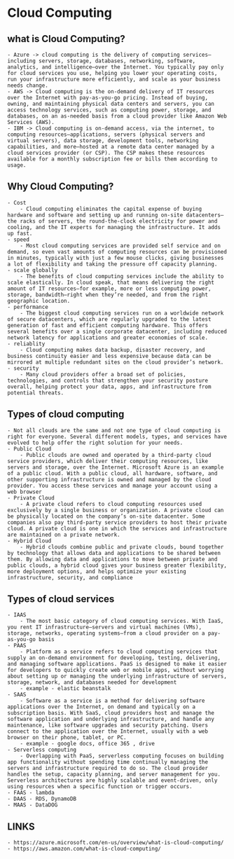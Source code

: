 # Cloud Computing

## what is Cloud Computing?
    - Azure -> cloud computing is the delivery of computing services—including servers, storage, databases, networking, software, analytics, and intelligence—over the Internet. You typically pay only for cloud services you use, helping you lower your operating costs, run your infrastructure more efficiently, and scale as your business needs change.
    - AWS -> Cloud computing is the on-demand delivery of IT resources over the Internet with pay-as-you-go pricing. Instead of buying, owning, and maintaining physical data centers and servers, you can access technology services, such as computing power, storage, and databases, on an as-needed basis from a cloud provider like Amazon Web Services (AWS).
    - IBM -> Cloud computing is on-demand access, via the internet, to computing resources—applications, servers (physical servers and virtual servers), data storage, development tools, networking capabilities, and more—hosted at a remote data center managed by a cloud services provider (or CSP). The CSP makes these resources available for a monthly subscription fee or bills them according to usage.

## Why Cloud Computing?
    - Cost
        - Cloud computing eliminates the capital expense of buying hardware and software and setting up and running on-site datacenters—the racks of servers, the round-the-clock electricity for power and cooling, and the IT experts for managing the infrastructure. It adds up fast. 
    - speed
        - Most cloud computing services are provided self service and on demand, so even vast amounts of computing resources can be provisioned in minutes, typically with just a few mouse clicks, giving businesses a lot of flexibility and taking the pressure off capacity planning.
    - scale globally
        - The benefits of cloud computing services include the ability to scale elastically. In cloud speak, that means delivering the right amount of IT resources—for example, more or less computing power, storage, bandwidth—right when they’re needed, and from the right geographic location.
    - performance
        - The biggest cloud computing services run on a worldwide network of secure datacenters, which are regularly upgraded to the latest generation of fast and efficient computing hardware. This offers several benefits over a single corporate datacenter, including reduced network latency for applications and greater economies of scale.
    - reliablity 
        - Cloud computing makes data backup, disaster recovery, and business continuity easier and less expensive because data can be mirrored at multiple redundant sites on the cloud provider’s network.
    - security 
        - Many cloud providers offer a broad set of policies, technologies, and controls that strengthen your security posture overall, helping protect your data, apps, and infrastructure from potential threats.


## Types of cloud computing
    - Not all clouds are the same and not one type of cloud computing is right for everyone. Several different models, types, and services have evolved to help offer the right solution for your needs.
    - Public Cloud
        - Public clouds are owned and operated by a third-party cloud service providers, which deliver their computing resources, like servers and storage, over the Internet. Microsoft Azure is an example of a public cloud. With a public cloud, all hardware, software, and other supporting infrastructure is owned and managed by the cloud provider. You access these services and manage your account using a web browser
    - Private Cloud
        - A private cloud refers to cloud computing resources used exclusively by a single business or organization. A private cloud can be physically located on the company’s on-site datacenter. Some companies also pay third-party service providers to host their private cloud. A private cloud is one in which the services and infrastructure are maintained on a private network.
    - Hybrid Cloud 
        - Hybrid clouds combine public and private clouds, bound together by technology that allows data and applications to be shared between them. By allowing data and applications to move between private and public clouds, a hybrid cloud gives your business greater flexibility, more deployment options, and helps optimize your existing infrastructure, security, and compliance

## Types of cloud services
    - IAAS
        - The most basic category of cloud computing services. With IaaS, you rent IT infrastructure—servers and virtual machines (VMs), storage, networks, operating systems—from a cloud provider on a pay-as-you-go basis
    - PAAS
        - Platform as a service refers to cloud computing services that supply an on-demand environment for developing, testing, delivering, and managing software applications. PaaS is designed to make it easier for developers to quickly create web or mobile apps, without worrying about setting up or managing the underlying infrastructure of servers, storage, network, and databases needed for development
        - example - elastic beanstalk
    - SAAS
        - Software as a service is a method for delivering software applications over the Internet, on demand and typically on a subscription basis. With SaaS, cloud providers host and manage the software application and underlying infrastructure, and handle any maintenance, like software upgrades and security patching. Users connect to the application over the Internet, usually with a web browser on their phone, tablet, or PC. 
        - example - google docs, office 365 , drive
    - Serverless computing
        - Overlapping with PaaS, serverless computing focuses on building app functionality without spending time continually managing the servers and infrastructure required to do so. The cloud provider handles the setup, capacity planning, and server management for you. Serverless architectures are highly scalable and event-driven, only using resources when a specific function or trigger occurs.
    - FAAS - lambda
    - DAAS - RDS, DynamoDB
    - MAAS - DataDOG


## LINKS
    - https://azure.microsoft.com/en-us/overview/what-is-cloud-computing/
    - https://aws.amazon.com/what-is-cloud-computing/

 

